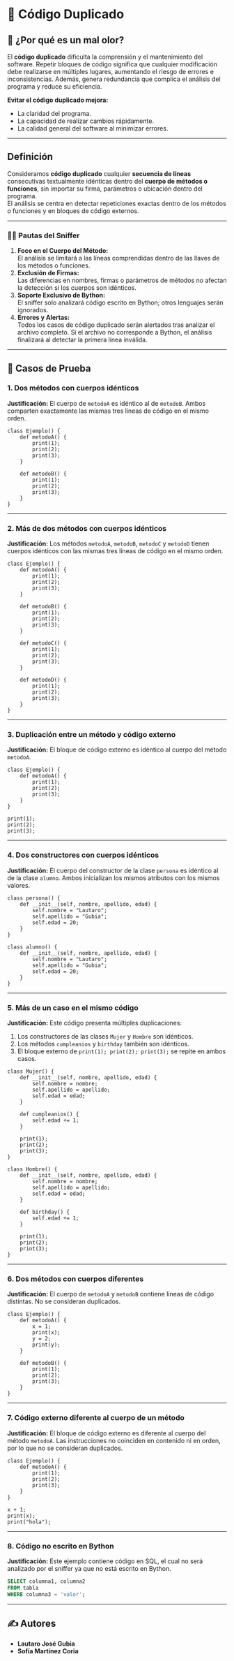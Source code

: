 # 🚨 Código Duplicado  

## 📜 ¿Por qué es un mal olor?  

El **código duplicado** dificulta la comprensión y el mantenimiento del software. Repetir bloques de código significa que cualquier modificación debe realizarse en múltiples lugares, aumentando el riesgo de errores e inconsistencias. Además, genera redundancia que complica el análisis del programa y reduce su eficiencia.  

**Evitar el código duplicado mejora:**  
- La claridad del programa.  
- La capacidad de realizar cambios rápidamente.  
- La calidad general del software al minimizar errores.

---  

## Definición  

Consideramos **código duplicado** cualquier **secuencia de líneas** consecutivas textualmente idénticas dentro del **cuerpo de métodos o funciones**, sin importar su firma, parámetros o ubicación dentro del programa.  
El análisis se centra en detectar repeticiones exactas dentro de los métodos o funciones y en bloques de código externos.

---  

### 🧑‍💻 Pautas del Sniffer  

1. **Foco en el Cuerpo del Método:**  
   El análisis se limitará a las líneas comprendidas dentro de las llaves de los métodos o funciones.  
2. **Exclusión de Firmas:**  
   Las diferencias en nombres, firmas o parámetros de métodos no afectan la detección si los cuerpos son idénticos.  
3. **Soporte Exclusivo de Bython:**  
   El sniffer solo analizará código escrito en Bython; otros lenguajes serán ignorados.  
4. **Errores y Alertas:**  
   Todos los casos de código duplicado serán alertados tras analizar el archivo completo. Si el archivo no corresponde a Bython, el análisis finalizará al detectar la primera línea inválida.

---  

## 🧪 Casos de Prueba  

### **1. Dos métodos con cuerpos idénticos**  

**Justificación:** El cuerpo de `metodoA` es idéntico al de `metodoB`. Ambos comparten exactamente las mismas tres líneas de código en el mismo orden.  

```bython
class Ejemplo() {  
    def metodoA() {  
        print(1);  
        print(2);  
        print(3);  
    }  

    def metodoB() {  
        print(1);  
        print(2);  
        print(3);  
    }  
}  
```

---  

### **2. Más de dos métodos con cuerpos idénticos**  

**Justificación:** Los métodos `metodoA`, `metodoB`, `metodoC` y `metodoD` tienen cuerpos idénticos con las mismas tres líneas de código en el mismo orden.  

```bython
class Ejemplo() {  
    def metodoA() {  
        print(1);  
        print(2);  
        print(3);  
    }  

    def metodoB() {  
        print(1);  
        print(2);  
        print(3);  
    }  

    def metodoC() {  
        print(1);  
        print(2);  
        print(3);  
    }  

    def metodoD() {  
        print(1);  
        print(2);  
        print(3);  
    }  
}  
```

---  

### **3. Duplicación entre un método y código externo**  

**Justificación:** El bloque de código externo es idéntico al cuerpo del método `metodoA`.  

```bython
class Ejemplo() {  
    def metodoA() {  
        print(1);  
        print(2);  
        print(3);  
    }  
}  

print(1);  
print(2);  
print(3);  
```

---  

### **4. Dos constructores con cuerpos idénticos**  

**Justificación:** El cuerpo del constructor de la clase `persona` es idéntico al de la clase `alumno`. Ambos inicializan los mismos atributos con los mismos valores.  

```bython
class persona() {  
    def __init__(self, nombre, apellido, edad) {  
        self.nombre = "Lautaro";  
        self.apellido = "Gubia";  
        self.edad = 20;  
    }  
}  

class alumno() {  
    def __init__(self, nombre, apellido, edad) {  
        self.nombre = "Lautaro";  
        self.apellido = "Gubia";  
        self.edad = 20;  
    }  
}  
```

---  

### **5. Más de un caso en el mismo código**  

**Justificación:** Este código presenta múltiples duplicaciones:  
1. Los constructores de las clases `Mujer` y `Hombre` son idénticos.  
2. Los métodos `cumpleanios` y `birthday` también son idénticos.  
3. El bloque externo de `print(1); print(2); print(3);` se repite en ambos casos.  

```bython
class Mujer() {  
    def __init__(self, nombre, apellido, edad) {  
        self.nombre = nombre;  
        self.apellido = apellido;  
        self.edad = edad;  
    }  

    def cumpleanios() {  
        self.edad += 1;  
    }  

    print(1);  
    print(2);  
    print(3);  
}  

class Hombre() {  
    def __init__(self, nombre, apellido, edad) {  
        self.nombre = nombre;  
        self.apellido = apellido;  
        self.edad = edad;  
    }  

    def birthday() {  
        self.edad += 1;  
    }  

    print(1);  
    print(2);  
    print(3);  
}  
```
---  

### **6. Dos métodos con cuerpos diferentes**  

**Justificación:** El cuerpo de `metodoA` y `metodoB` contiene líneas de código distintas. No se consideran duplicados.  

```bython
class Ejemplo() {  
    def metodoA() {  
        x = 1;  
        print(x);  
        y = 2;
        print(y);  
    }  

    def metodoB() {  
        print(1);  
        print(2);  
        print(3);  
    }  
}  
```  
---

### **7. Código externo diferente al cuerpo de un método** 

**Justificación:** El bloque de código externo es diferente al cuerpo del método `metodoA`. Las instrucciones no coinciden en contenido ni en orden, por lo que no se consideran duplicados.  

```bython
class Ejemplo() {  
    def metodoA() {  
        print(1);  
        print(2);  
        print(3);  
    }  
}  

x + 1; 
print(x);  
print("hola");  
```

---  

### **8. Código no escrito en Bython**  

**Justificación:** Este ejemplo contiene código en SQL, el cual no será analizado por el sniffer ya que no está escrito en Bython.  

```SQL  
SELECT columna1, columna2  
FROM tabla  
WHERE columna3 = 'valor';  
```  

---  

## ✍️ Autores  

- **Lautaro José Gubia**  
- **Sofía Martínez Coria**
